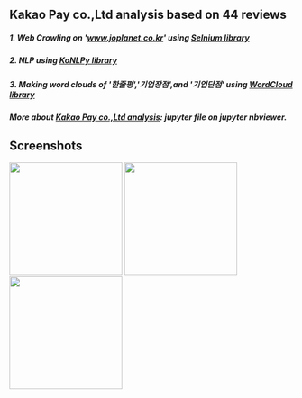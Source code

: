 **Kakao Pay co.,Ltd** analysis based on 44 reviews 
---------------------------------------------------

##### 1. Web Crowling on 'www.joplanet.co.kr' using [Selnium library](https://selenium-python.readthedocs.io/)
##### 2. NLP using [KoNLPy library](https://konlpy-ko.readthedocs.io/ko/v0.4.3/)
##### 3. Making word clouds of '한줄평','기업장점',and '기업단점' using [WordCloud library](https://amueller.github.io/word_cloud/)

##### More about [Kakao Pay co.,Ltd analysis](https://nbviewer.jupyter.org/gist/haeunello/d7879e2b669b3942661fda3ebd242074): jupyter file on jupyter nbviewer. 

Screenshots
-------------

<div>
<img width='200' src= 'https://user-images.githubusercontent.com/58417351/74913169-7737c480-5403-11ea-89ca-8a10e8b1e227.PNG'>
<img width='200' src= 'https://user-images.githubusercontent.com/58417351/74913185-7e5ed280-5403-11ea-99a9-90bf2636396e.PNG'>
<img width='200' src = 'https://user-images.githubusercontent.com/58417351/74913198-83bc1d00-5403-11ea-88da-2fc95f544700.PNG'>
</div>
